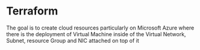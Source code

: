 # Terraform
The goal is to create cloud resources particularly on Microsoft Azure where there is the deployment of Virtual Machine inside of the Virtual Network, Subnet, resource Group and NIC attached on top of it
